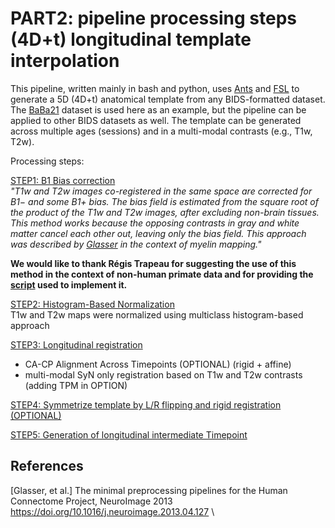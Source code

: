# PART2: pipeline processing steps **(4D+t)** longitudinal template interpolation

This pipeline, written mainly in bash and python, uses [Ants](#2)  and [FSL](#2)  to generate a 5D (4D+t) anatomical template from any BIDS-formatted dataset. 
The [BaBa21](#3) dataset is used here as an example, but the pipeline can be applied to other BIDS datasets as well.
The template can be generated across multiple ages (sessions) and in a multi-modal contrasts (e.g., T1w, T2w).

Processing steps:

[STEP1: B1 Bias correction](postprocessing/bias_correction.md) \
_"T1w and T2w images co-registered in the same space are corrected for B1− and some B1+ bias. 
The bias field is estimated from the square root of the product of the T1w and T2w images, after excluding non-brain tissues. 
This method works because the opposing contrasts in gray and white matter cancel each other out, leaving only the bias field. 
This approach was described by [Glasser](#1) in the context of myelin mapping."_

**We would like to thank Régis Trapeau for suggesting the use of this method in the context of non-human primate data and for providing the  [script](postprocessing/T1xT2BiasFieldCorrection.sh) used to implement it.**

[STEP2: Histogram-Based Normalization ](postprocessing/hist_normalization.md) \
T1w and T2w maps were normalized using multiclass histogram-based approach

[STEP3: Longitudinal registration](postprocessing/longitudinal_registration.md)
- CA-CP Alignment Across Timepoints (OPTIONAL) (rigid + affine)
- multi-modal SyN only registration based on T1w and T2w contrasts (adding TPM in OPTION)

[STEP4: Symmetrize template by L/R flipping and rigid registration (OPTIONAL)](postprocessing/symmetrize_template.md)

[STEP5: Generation of longitudinal intermediate Timepoint](postprocessing/longitudinal_interpolation.md) 

## References
<a id="1">[Glasser, et al.] The minimal preprocessing pipelines for the Human Connectome Project,
NeuroImage 2013 </a> https://doi.org/10.1016/j.neuroimage.2013.04.127 \
